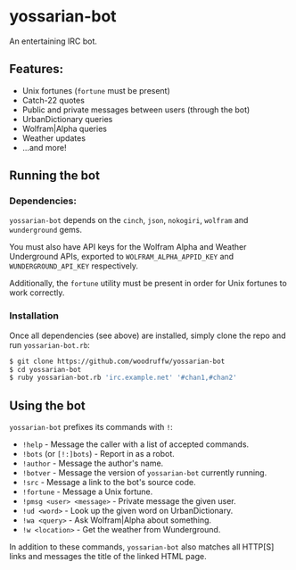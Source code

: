 yossarian-bot
=============

An entertaining IRC bot.

## Features:
* Unix fortunes (`fortune` must be present)
* Catch-22 quotes
* Public and private messages between users (through the bot)
* UrbanDictionary queries
* Wolfram|Alpha queries
* Weather updates
* ...and more!

## Running the bot

### Dependencies:
`yossarian-bot` depends on the `cinch`, `json`, `nokogiri`, `wolfram` and
`wunderground` gems.

You must also have API keys for the Wolfram Alpha and Weather Underground
APIs, exported to `WOLFRAM_ALPHA_APPID_KEY` and `WUNDERGROUND_API_KEY` 
respectively.

Additionally, the `fortune` utility must be present in order for Unix fortunes
to work correctly.

### Installation
Once all dependencies (see above) are installed, simply clone the repo and
run `yossarian-bot.rb`:

```bash
$ git clone https://github.com/woodruffw/yossarian-bot
$ cd yossarian-bot
$ ruby yossarian-bot.rb 'irc.example.net' '#chan1,#chan2'
```

## Using the bot

`yossarian-bot` prefixes its commands with `!`:

* `!help` - Message the caller with a list of accepted commands.
* `!bots` (or `[!:]bots`) - Report in as a robot.
* `!author` - Message the author's name.
* `!botver` - Message the version of `yossarian-bot` currently running.
* `!src` - Message a link to the bot's source code.
* `!fortune` - Message a Unix fortune.
* `!pmsg <user> <message>` - Private message the given user.
* `!ud <word>` - Look up the given word on UrbanDictionary.
* `!wa <query>` - Ask Wolfram|Alpha about something.
* `!w <location>` - Get the weather from Wunderground.

In addition to these commands, `yossarian-bot` also matches all HTTP[S] links
and messages the title of the linked HTML page.
